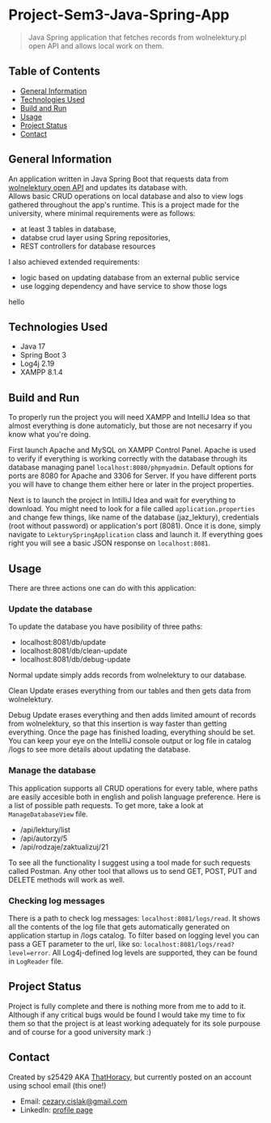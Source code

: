 # Project-Sem3-Java-Spring-App
> Java Spring application that fetches records from wolnelektury.pl open API and allows local work on them.

## Table of Contents
* [General Information](#general-information)
* [Technologies Used](#technologies-used)
* [Build and Run](#build-and-run)
* [Usage](#usage)
* [Project Status](#project-status)
* [Contact](#contact)

## General Information
An application written in Java Spring Boot that requests data from [wolnelektury open API](https://wolnelektury.pl/api/) and updates its database with.\
Allows basic CRUD operations on local database and also to view logs gathered throughout the app's runtime.
This is a project made for the university, where minimal requirements were as follows:
- at least 3 tables in database,
- databse crud layer using Spring repositories,
- REST controllers for database resources

I also achieved extended requirements:
- logic based on updating database from an external public service
- use logging dependency and have service to show those logs

hello

## Technologies Used
- Java 17
- Spring Boot 3
- Log4j 2.19
- XAMPP 8.1.4

## Build and Run
To properly run the project you will need XAMPP and IntelliJ Idea so that almost everything is done automaticly, but those are not necesarry if you know what you're doing.

First launch Apache and MySQL on XAMPP Control Panel. Apache is used to verify if everything is working correctly with the database through its database managing panel `localhost:8080/phpmyadmin`. Default options for ports are 8080 for Apache and 3306 for Server. If you have different ports you will have to change them either here or later in the project properties.

Next is to launch the project in IntilliJ Idea and wait for everything to download. You might need to look for a file called `application.properties` and change few things, like name of the database (jaz_lektury), credentials (root without password) or application's port (8081). Once it is done, simply navigate to `LekturySpringApplication` class and launch it.
If everything goes right you will see a basic JSON response on `localhost:8081`.

## Usage
There are three actions one can do with this application:

### Update the database
To update the database you have posibility of three paths:
- localhost:8081/db/update
- localhost:8081/db/clean-update
- localhost:8081/db/debug-update

Normal update simply adds records from wolnelektury to our database. 

Clean Update erases everything from our tables and then gets data from wolnelektury. 

Debug Update erases everything and then adds limited amount of records from wolnelektury, so that this insertion is way faster than getting everything.
Once the page has finished loading, everything should be set. You can keep your eye on the IntelliJ console output or log file in catalog /logs to see more details about updating the database.

### Manage the database
This application supports all CRUD operations for every table, where paths are easily accesible both in english and polish language preference. 
Here is a list of possible path requests. To get more, take a look at `ManageDatabaseView` file.
- /api/lektury/list
- /api/autorzy/5
- /api/rodzaje/zaktualizuj/21

To see all the functionality I suggest using a tool made for such requests called Postman. Any other tool that allows us to send GET, POST, PUT and DELETE methods will work as well.

### Checking log messages
There is a path to check log messages: `localhost:8081/logs/read`. It shows all the contents of the log file that gets automatically generated on application startup in /logs catalog.
To filter based on logging level you can pass a GET parameter to the url, like so: `localhost:8081/logs/read?level=error`.
All Log4j-defined log levels are supported, they can be found in `LogReader` file.

## Project Status
Project is fully complete and there is nothing more from me to add to it. Although if any critical bugs would be found I would take my time to fix them so that the project is at least working adequately for its sole purpouse and of course for a good university mark :)

## Contact
Created by s25429 AKA [ThatHoracy](https://github.com/ThatHoracy), but currently posted on an account using school email (this one!)
- Email: cezary.cislak@gmail.com
- LinkedIn: [profile page](https://www.linkedin.com/in/cezary-ci%C5%9Blak-913559237/)
